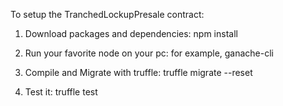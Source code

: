 To setup the TranchedLockupPresale contract:

1. Download packages and dependencies: npm install

2. Run your favorite node on your pc: for example, ganache-cli

3. Compile and Migrate with truffle: truffle migrate --reset

4. Test it: truffle test 

